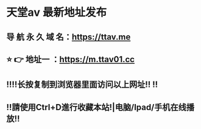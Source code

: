 # 天堂av 最新地址发布 
## 导 航 永 久 域 名：https://ttav.me
## ⭐️ 👉 地址一 ：https://m.ttav01.cc
## ‼️‼️长按复制到浏览器里面访问以上网址‼️  ‼️
## ‼️請使用Ctrl+D進行收藏本站!|电脑/Ipad/手机在线播放‼️
